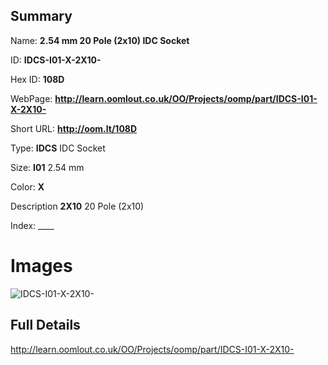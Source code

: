 

## Summary
 
Name: __2.54 mm 20 Pole (2x10) IDC Socket__

ID: __IDCS-I01-X-2X10-__

Hex ID: __108D__

WebPage: __http://learn.oomlout.co.uk/OO/Projects/oomp/part/IDCS-I01-X-2X10-__

Short URL: __http://oom.lt/108D__


Type: __IDCS__ IDC Socket 

Size: __I01__ 2.54 mm 

Color: __X__  

Description __2X10__ 20 Pole (2x10) 

Index: ____


# Images
![IDCS-I01-X-2X10-](http://oomlout.com/oomp-gen/parts/IDCS-I01-X-2X10-/IDCS-I01-X-2X10-_420.jpg)



## Full Details

 http://learn.oomlout.co.uk/OO/Projects/oomp/part/IDCS-I01-X-2X10-














